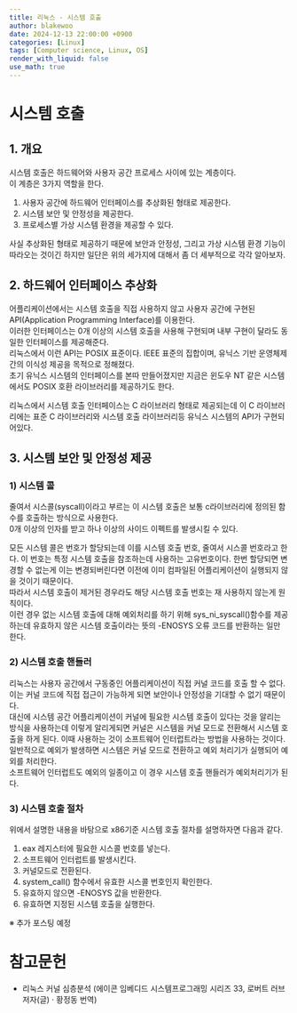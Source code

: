 ```yaml
---
title: 리눅스 - 시스템 호출
author: blakewoo
date: 2024-12-13 22:00:00 +0900
categories: [Linux]
tags: [Computer science, Linux, OS] 
render_with_liquid: false
use_math: true
---
```


# 시스템 호출

## 1. 개요
시스템 호출은 하드웨어와 사용자 공간 프로세스 사이에 있는 계층이다.   
이 계층은 3가지 역할을 한다.
1. 사용자 공간에 하드웨어 인터페이스를 추상화된 형태로 제공한다.
2. 시스템 보안 및 안정성을 제공한다.
3. 프로세스별 가상 시스템 환경을 제공할 수 있다.

사실 추상화된 형태로 제공하기 때문에 보안과 안정성, 그리고 가상 시스템 환경 기능이 따라오는 것이긴 하지만
일단은 위의 세가지에 대해서 좀 더 세부적으로 각각 알아보자.

## 2. 하드웨어 인터페이스 추상화
어플리케이션에서는 시스템 호출을 직접 사용하지 않고 사용자 공간에 구현된 API(Application Programming Interface)를 이용한다.   
이러한 인터페이스는 0개 이상의 시스템 호출을 사용해 구현되며 내부 구현이 달라도 동일한 인터페이스를 제공해준다.   
리눅스에서 이런 API는 POSIX 표준이다. IEEE 표준의 집합이며, 유닉스 기반 운영체제 간의 이식성 제공을 목적으로 정해졌다.   
초기 유닉스 시스템의 인터페이스를 본따 만들어졌지만 지금은 윈도우 NT 같은 시스템에서도 POSIX 호환 라이브러리를 제공하기도 한다.

리눅스에서 시스템 호출 인터페이스는 C 라이브러리 형태로 제공되는데 이 C 라이브러리에는 표준 C 라이브러리와 시스템 호출 라이브러리등 유닉스 시스템의
API가 구현되어있다.

## 3. 시스템 보안 및 안정성 제공
### 1) 시스템 콜
줄여서 시스콜(syscall)이라고 부르는 이 시스템 호출은 보통 c라이브러리에 정의된 함수를 호출하는 방식으로 사용한다.   
0개 이상의 인자를 받고 하나 이상의 사이드 이펙트를 발생시킬 수 있다.

모든 시스템 콜은 번호가 할당되는데 이를 시스템 호출 번호, 줄여서 시스콜 번호라고 한다. 이 번호는 특정 시스템 호출을 참조하는데 사용하는 
고유번호이다. 한번 할당되면 변경할 수 없는게 이는 변경되버린다면 이전에 이미 컴파일된 어플리케이션이 실행되지 않을 것이기 때문이다.  
따라서 시스템 호출이 제거된 경우라도 해당 시스템 호출 번호는 재 사용하지 않는게 원칙이다.   
이런 경우 없는 시스템 호출에 대해 예외처리를 하기 위해 sys_ni_syscall()함수를 제공하는데 유효하지 않은 시스템 호출이라는 뜻의
-ENOSYS 오류 코드를 반환하는 일만 한다.

### 2) 시스템 호출 핸들러
리눅스는 사용자 공간에서 구동중인 어플리케이션이 직접 커널 코드를 호출 할 수 없다.   
이는 커널 코드에 직접 접근이 가능하게 되면 보안이나 안정성을 기대할 수 없기 때문이다.   
대신에 시스템 공간 어플리케이션이 커널에 필요한 시스템 호출이 있다는 것을 알리는 방식을 사용하는데 이렇게
알리게되면 커널은 시스템을 커널 모드로 전환해서 시스템 호출을 하게 된다.
이때 사용하는 것이 소프트웨어 인터럽트라는 방법을 사용하는 것이다.
일반적으로 예외가 발생하면 시스템은 커널 모드로 전환하고 예외 처리기가 실행되어 예외를 처리한다.   
소프트웨어 인터럽트도 예외의 일종이고 이 경우 시스템 호출 핸들러가 예외처리기가 된다.   

### 3) 시스템 호출 절차
위에서 설명한 내용을 바탕으로 x86기준 시스템 호출 절차를 설명하자면 다음과 같다.
1. eax 레지스터에 필요한 시스콜 번호를 넣는다.
2. 소프트웨어 인터럽트를 발생시킨다.
3. 커널모드로 전환된다.
4. system_call() 함수에서 유효한 시스콜 번호인지 확인한다.
5. 유효하지 않으면 -ENOSYS 값을 반환한다.
6. 유효하면 지정된 시스템 호출을 실행한다.

※ 추가 포스팅 예정





# 참고문헌
- 리눅스 커널 심층분석 (에이콘 임베디드 시스템프로그래밍 시리즈 33,  로버트 러브 저자(글) · 황정동 번역)
